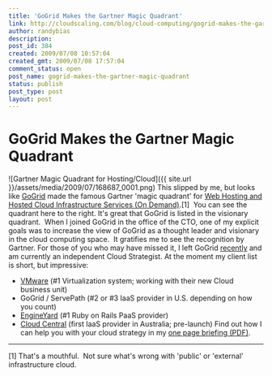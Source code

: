 ```yaml
---
title: 'GoGrid Makes the Gartner Magic Quadrant'
link: http://cloudscaling.com/blog/cloud-computing/gogrid-makes-the-gartner-magic-quadrant/
author: randybias
description: 
post_id: 384
created: 2009/07/08 10:57:04
created_gmt: 2009/07/08 17:57:04
comment_status: open
post_name: gogrid-makes-the-gartner-magic-quadrant
status: publish
post_type: post
layout: post
---
```


# GoGrid Makes the Gartner Magic Quadrant

![Gartner Magic Quadrant for Hosting/Cloud]({{ site.url }}/assets/media/2009/07/168687_0001.png) This slipped by me, but looks like [GoGrid](http://www.gogrid.com) made the famous Gartner 'magic quadrant' for [Web Hosting and](http://mediaproducts.gartner.com/reprints/gogrid/article2/article2.html)[ Hosted Cloud Infrastructure Services (On Demand)](http://mediaproducts.gartner.com/reprints/gogrid/article2/article2.html).[1]  You can see the quadrant here to the right. It's great that GoGrid is listed in the visionary quadrant.  When I joined GoGrid in the office of the CTO, one of my explicit goals was to increase the view of GoGrid as a thought leader and visionary in the cloud computing space.  It gratifies me to see the recognition by Gartner. For those of you who may have missed it, I left GoGrid [recently](http://cloudscaling.com/blog/administrivia/my-gogrid-status) and am currently an independent Cloud Strategist. At the moment my client list is short, but impressive: 

  * [VMware](http://www.vmware.com) (#1 Virtualization system; working with their new Cloud business unit)
  * GoGrid / ServePath (#2 or #3 IaaS provider in U.S. depending on how you count)
  * [EngineYard](http://www.engineyard.com) (#1 Ruby on Rails PaaS provider)
  * [Cloud Central](http://www.cloudcentral.com.au) (first IaaS provider in Australia; pre-launch)
Find out how I can help you with your cloud strategy in my [one page briefing (PDF)](http://neotactics-public.s3.amazonaws.com/randybias-cloud-consulting-services.pdf). 

* * *

[1] That's a mouthful.  Not sure what's wrong with 'public' or 'external' infrastructure cloud.